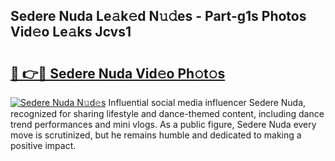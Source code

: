 ## Sedere Nuda Le𝚊k𝚎d N𝚞𝚍es - Part-g1s Photos Vid𝚎o Le𝚊ks Jcvs1

# <h2><a href="http://fbf1xrx.evod.top/?m=Sedere+Nuda">🔗 👉🔴 Sedere Nuda Vid𝚎o Ph𝚘t𝚘s</a></h2>

[![Sedere Nuda N𝚞d𝚎s](https://i.imgur.com/8V9OHl7.gif)](http://fbf1xrx.evod.top/?m=Sedere+Nuda)
Influential social media influencer Sedere Nuda, recognized for sharing lifestyle and dance-themed content, including dance trend performances and mini vlogs. As a public figure, Sedere Nuda every move is scrutinized, but he remains humble and dedicated to making a positive impact. 
